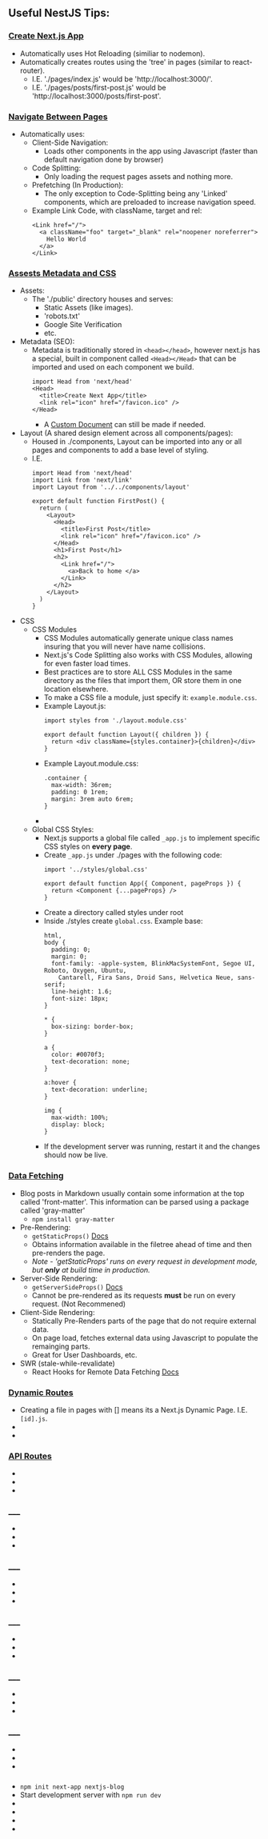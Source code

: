 ## Useful NestJS Tips:
### **[Create Next.js App](https://nextjs.org/learn/basics/create-nextjs-app)**
* Automatically uses Hot Reloading (similiar to nodemon).
* Automatically creates routes using the 'tree' in pages (similar to react-router).
  * I.E. './pages/index.js' would be 'http://localhost:3000/'.
  * I.E. './pages/posts/first-post.js' would be 'http://localhost:3000/posts/first-post'.

### **[Navigate Between Pages](https://nextjs.org/learn/basics/navigate-between-pages)**
* Automatically uses:
  * Client-Side Navigation: 
    * Loads other components in the app using Javascript (faster than default navigation done by browser)
  * Code Splitting: 
    * Only loading the request pages assets and nothing more.
  * Prefetching (In Production):
    * The only exception to Code-Splitting being any 'Linked' components, which are preloaded to increase navigation speed.
  * Example Link Code, with className, target and rel:
    ```
    <Link href="/">
      <a className="foo" target="_blank" rel="noopener noreferrer">
        Hello World
      </a>
    </Link>
    ```

### **[Assests Metadata and CSS](https://nextjs.org/learn/basics/assets-metadata-css)**
* Assets: 
  * The './public' directory houses and serves:
    * Static Assets (like images).
    * 'robots.txt'
    * Google Site Verification
    * etc.
* Metadata (SEO):
  * Metadata is traditionally stored in `<head></head>`, however next.js has a special, built in component called `<Head></Head>` that can be imported and used on each component we build.
    ```
    import Head from 'next/head'
    <Head>
      <title>Create Next App</title>
      <link rel="icon" href="/favicon.ico" />
    </Head>
    ```
    * A [Custom Document](https://nextjs.org/docs/advanced-features/custom-document) can still be made if needed.
* Layout (A shared design element across all components/pages):
  * Housed in ./components, Layout can be imported into any or all pages and components to add a base level of styling.
  * I.E.
    ```
    import Head from 'next/head'
    import Link from 'next/link'
    import Layout from '../../components/layout'

    export default function FirstPost() {
      return (
        <Layout>
          <Head>
            <title>First Post</title>
            <link rel="icon" href="/favicon.ico" />
          </Head>
          <h1>First Post</h1>
          <h2>
            <Link href="/">
              <a>Back to home </a>
            </Link>
          </h2>
        </Layout>
      )
    }
    ```
* CSS
  * CSS Modules
    * CSS Modules automatically generate unique class names insuring that you will never have name collisions.
    * Next.js's Code Splitting also works with CSS Modules, allowing for even faster load times.
    * Best practices are to store ALL CSS Modules in the same directory as the files that import them, OR store them in one location elsewhere.
    * To make a CSS file a module, just specify it: `example.module.css`.
    * Example Layout.js:
      ```
      import styles from './layout.module.css'

      export default function Layout({ children }) {
        return <div className={styles.container}>{children}</div>
      }
      ```
    * Example Layout.module.css:
      ```
      .container {
        max-width: 36rem;
        padding: 0 1rem;
        margin: 3rem auto 6rem;
      }
      ```
    * 
  * Global CSS Styles:
    * Next.js supports a global file called `_app.js` to implement specific CSS styles on **every page**.
    * Create `_app.js` under ./pages with the following code:
      ```
      import '../styles/global.css'

      export default function App({ Component, pageProps }) {
        return <Component {...pageProps} />
      }
      ```
    * Create a directory called styles under root
    * Inside ./styles create `global.css`. Example base:
      ```
      html,
      body {
        padding: 0;
        margin: 0;
        font-family: -apple-system, BlinkMacSystemFont, Segoe UI, Roboto, Oxygen, Ubuntu,
          Cantarell, Fira Sans, Droid Sans, Helvetica Neue, sans-serif;
        line-height: 1.6;
        font-size: 18px;
      }

      * {
        box-sizing: border-box;
      }

      a {
        color: #0070f3;
        text-decoration: none;
      }

      a:hover {
        text-decoration: underline;
      }

      img {
        max-width: 100%;
        display: block;
      }
      ```
    * If the development server was running, restart it and the changes should now be live.

### **[Data Fetching](https://nextjs.org/learn/basics/data-fetching)**
* Blog posts in Markdown usually contain some information at the top called 'front-matter'. This information can be parsed using a package called 'gray-matter'
  * `npm install gray-matter`
* Pre-Rendering: 
  * `getStaticProps()` [Docs](https://nextjs.org/docs/basic-features/data-fetching#getstaticprops-static-generation)
  * Obtains information available in the filetree ahead of time and then pre-renders the page.
  * *Note - 'getStaticProps' runs on every request in development mode, but **only** at build time in production.*
* Server-Side Rendering:
  * `getServerSideProps()` [Docs](https://nextjs.org/docs/basic-features/data-fetching#getserversideprops-server-side-rendering)
  * Cannot be pre-rendered as its requests **must** be run on every request. (Not Recommened)
* Client-Side Rendering:
  * Statically Pre-Renders parts of the page that do not require external data.
  * On page load, fetches external data using Javascript to populate the remainging parts.
  * Great for User Dashboards, etc.
* SWR (stale-while-revalidate)
  * React Hooks for Remote Data Fetching [Docs](https://swr.now.sh/)

### **[Dynamic Routes](https://nextjs.org/learn/basics/dynamic-routes)**
* Creating a file in pages with [] means its a Next.js Dynamic Page. I.E. `[id].js`.
* 
* 

### **[API Routes](https://nextjs.org/learn/basics/api-routes)**
* 
* 
* 

### **[___](___)**
* 
* 
* 

### **[___](___)**
* 
* 
* 

### **[___](___)**
* 
* 
* 

### **[___](___)**
* 
* 
* 

### **[___](___)**
* 
* 
* 

### 
* `npm init next-app nextjs-blog`
* Start development server with `npm run dev`
* 
* 
* 
* 